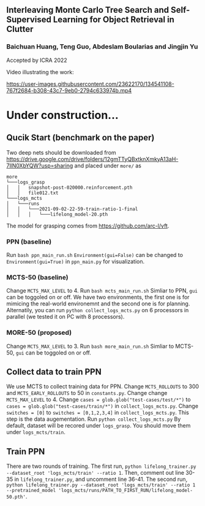 ## Interleaving Monte Carlo Tree Search and Self-Supervised Learning for Object Retrieval in Clutter

### Baichuan Huang, Teng Guo, Abdeslam Boularias and Jingjin Yu

Accepted by ICRA 2022

Video illustrating the work:

https://user-images.githubusercontent.com/23622170/134541108-767f2684-b308-43c7-9eb0-2794c633974b.mp4

# Under construction...

## Qucik Start (benchmark on the paper)
Two deep nets should be downloaded from https://drive.google.com/drive/folders/12gmTTyQBxtknXmkyA13aH-7llN0XbYQW?usp=sharing and placed under `more/` as
```
more
└───logs_grasp
│   │   snapshot-post-020000.reinforcement.pth
│   │   file012.txt
└───logs_mcts
│   └───runs
│   │   └───2021-09-02-22-59-train-ratio-1-final
│   │   │   └───lifelong_model-20.pth
```
The model for grasping comes from https://github.com/arc-l/vft.

### PPN (baseline)
Run `bash ppn_main_run.sh`
`Environment(gui=False)` can be changed to `Environment(gui=True)` in `ppn_main.py` for visualization.
### MCTS-50 (baseline)
Change `MCTS_MAX_LEVEL` to 4.
Run `bash mcts_main_run.sh`
Simliar to PPN, `gui` can be toggoled on or off.
We have two environments, the first one is for mimicing the real-world environemnt and the second one is for planning.
Alternatily, you can run `python collect_logs_mcts.py` on 6 processors in parallel (we tested it on PC with 8 processors).
### MORE-50 (proposed)
Change `MCTS_MAX_LEVEL` to 3.
Run `bash more_main_run.sh`
Simliar to MCTS-50, `gui` can be toggoled on or off.

## Collect data to train PPN
We use MCTS to collect training data for PPN.
Change `MCTS_ROLLOUTS` to 300 and `MCTS_EARLY_ROLLOUTS` to 50 in `constants.py`.
Change change `MCTS_MAX_LEVEL` to 4.
Change `cases = glob.glob("test-cases/test/*")` to `cases = glob.glob("test-cases/train/*")` in `collect_logs_mcts.py`.
Change `switches = [0]` to `switches = [0,1,2,3,4]` in `collect_logs_mcts.py`. This step is the data augementation.
Run `python collect_logs_mcts.py`
By default, dataset will be recored under `logs_grasp`. You should move them under `logs_mcts/train`.

## Train PPN
There are two rounds of training.
The first run, `python lifelong_trainer.py --dataset_root 'logs_mcts/train' --ratio 1`.
Then, comment out line 30-35 in `lifelong_trainer.py`, and uncomment line 36-41.
The second run, `python lifelong_trainer.py --dataset_root 'logs_mcts/train' --ratio 1 --pretrained_model 'logs_mcts/runs/PATH_TO_FIRST_RUN/lifelong_model-50.pth'`.
